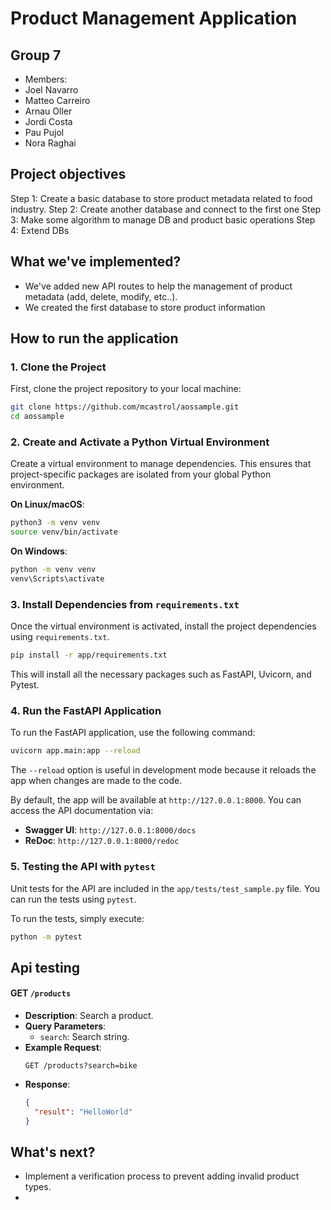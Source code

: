 # Product Management Application

## Group 7
- Members:
-   Joel Navarro
-   Matteo Carreiro
-   Arnau Oller
-   Jordi Costa
-   Pau Pujol
-   Nora Raghai

## Project objectives

Step 1: Create a basic database to store product metadata related to food industry.
Step 2: Create another database and connect to the first one
Step 3: Make some algorithm to manage DB and product basic operations
Step 4: Extend DBs

## What we've implemented?
- We've added new API routes to help the management of product metadata (add, delete, modify, etc..). 
- We created the first database to store product information

## How to run the application
### 1. **Clone the Project**

First, clone the project repository to your local machine:

```bash
git clone https://github.com/mcastrol/aossample.git
cd aossample
```

### 2. **Create and Activate a Python Virtual Environment**

Create a virtual environment to manage dependencies. This ensures that project-specific packages are isolated from your global Python environment.

**On Linux/macOS**:
```bash
python3 -m venv venv
source venv/bin/activate
```

**On Windows**:
```bash
python -m venv venv
venv\Scripts\activate
```

### 3. **Install Dependencies from `requirements.txt`**

Once the virtual environment is activated, install the project dependencies using `requirements.txt`.

```bash
pip install -r app/requirements.txt
```

This will install all the necessary packages such as FastAPI, Uvicorn, and Pytest.

### 4. **Run the FastAPI Application**

To run the FastAPI application, use the following command:

```bash
uvicorn app.main:app --reload
```

The `--reload` option is useful in development mode because it reloads the app when changes are made to the code.

By default, the app will be available at `http://127.0.0.1:8000`. You can access the API documentation via:
- **Swagger UI**: `http://127.0.0.1:8000/docs`
- **ReDoc**: `http://127.0.0.1:8000/redoc`

### 5. **Testing the API with `pytest`**

Unit tests for the API are included in the `app/tests/test_sample.py` file. You can run the tests using `pytest`.

To run the tests, simply execute:

```bash
python -m pytest
```

## Api testing
#### GET `/products`
- **Description**: Search a product.
- **Query Parameters**:
  - `search`: Search string.
- **Example Request**:
  ```
  GET /products?search=bike
  ```
- **Response**:
  ```json
  {
    "result": "HelloWorld"
  }
  ```
  
## What's next?
- Implement a verification process to prevent adding invalid product types.
- 
